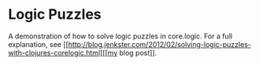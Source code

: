 # Logic Puzzles

A demonstration of how to solve logic puzzles in core.logic. For a full
explanation, see
[[http://blog.jenkster.com/2012/02/solving-logic-puzzles-with-clojures-corelogic.html][[my
blog post]].

